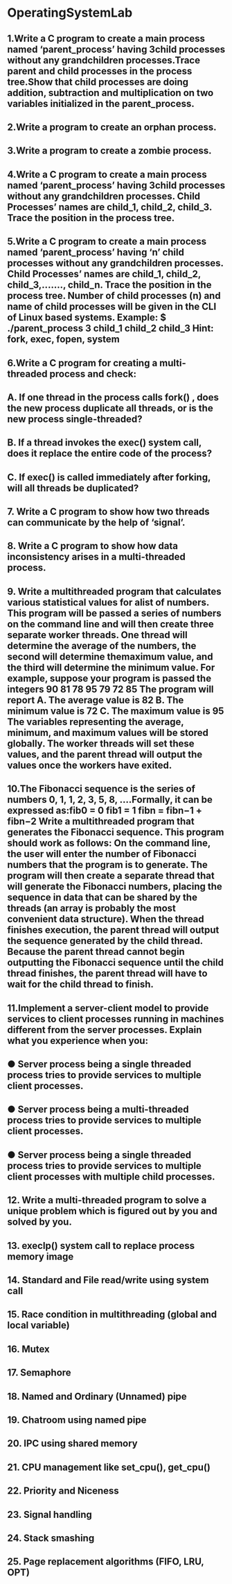 # OperatingSystemLab
## 1.Write a C program to create a main process named ‘parent_process’ having 3child processes without any grandchildren processes.Trace parent and child processes in the process tree.Show that child processes are doing addition, subtraction and multiplication on two variables initialized in the parent_process.

## 2.Write a program to create an orphan process.

## 3.Write a program to create a zombie process.

## 4.Write a C program to create a main process named ‘parent_process’ having 3child processes without any grandchildren processes. Child Processes’ names are child_1, child_2, child_3. Trace the position in the process tree.

## 5.Write a C program to create a main process named ‘parent_process’ having ‘n’ child processes without any grandchildren processes. Child Processes’ names are child_1, child_2, child_3,......., child_n. Trace the position in the process tree. Number of child processes (n) and name of child processes will be given in the CLI of Linux based systems. Example: $ ./parent_process 3 child_1 child_2 child_3 Hint: fork, exec, fopen, system

## 6.Write a C program for creating a multi-threaded process and check:
## A. If one thread in the process calls fork() , does the new process duplicate all threads, or is the new process single-threaded?
## B. If a thread invokes the exec() system call, does it replace the entire code of the process?
## C. If exec() is called immediately after forking, will all threads be duplicated?

## 7. Write a C program to show how two threads can communicate by the help of ‘signal’.

## 8. Write a C program to show how data inconsistency arises in a multi-threaded process.

## 9. Write a multithreaded program that calculates various statistical values for alist of numbers. This program will be passed a series of numbers on the command line and will then create three separate worker threads. One thread will determine the average of the numbers, the second will determine themaximum value, and the third will determine the minimum value. For example, suppose your program is passed the integers 90 81 78 95 79 72 85 The program will report A. The average value is 82 B. The minimum value is 72 C. The maximum value is 95 The variables representing the average, minimum, and maximum values will be stored globally. The worker threads will set these values, and the parent thread will output the values once the workers have exited.

## 10.The Fibonacci sequence is the series of numbers 0, 1, 1, 2, 3, 5, 8, ....Formally, it can be expressed as:fib0 = 0 fib1 = 1 fibn = fibn−1 + fibn−2 Write a multithreaded program that generates the Fibonacci sequence. This program should work as follows: On the command line, the user will enter the number of Fibonacci numbers that the program is to generate. The program will then create a separate thread that will generate the Fibonacci numbers, placing the sequence in data that can be shared by the threads (an array is probably the most convenient data structure). When the thread finishes execution, the parent thread will output the sequence generated by the child thread. Because the parent thread cannot begin outputting the Fibonacci sequence until the child thread finishes, the parent thread will have to wait for the child thread to finish.

## 11.Implement a server-client model to provide services to client processes running in machines different from the server processes. Explain what you experience when you:
## ● Server process being a single threaded process tries to provide services to multiple client processes.
## ● Server process being a multi-threaded process tries to provide services to multiple client processes.
## ● Server process being a single threaded process tries to provide services to multiple client processes with multiple child processes.

## 12. Write a multi-threaded program to solve a unique problem which is figured out by you and solved by you.

## 13. execlp() system call to replace process memory image

## 14. Standard and File read/write using system call

## 15. Race condition in multithreading (global and local variable)

## 16. Mutex

## 17. Semaphore

## 18. Named and Ordinary (Unnamed) pipe

## 19. Chatroom using named pipe

## 20. IPC using shared memory

## 21. CPU management like set_cpu(), get_cpu()

## 22. Priority and Niceness

## 23. Signal handling

## 24. Stack smashing

## 25. Page replacement algorithms (FIFO, LRU, OPT)

